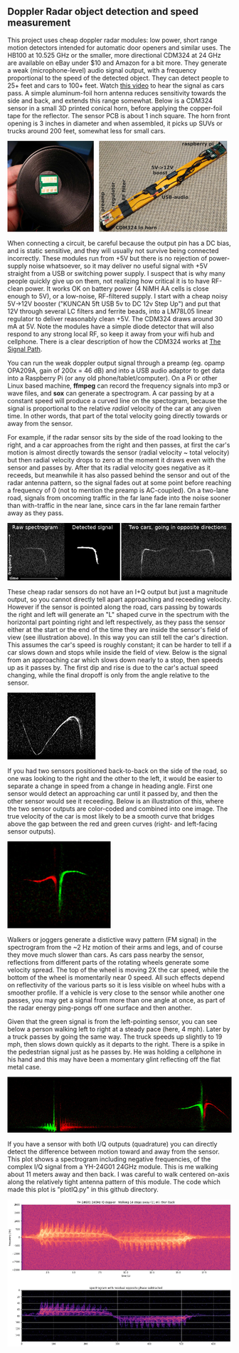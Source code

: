 ## Doppler Radar object detection and speed measurement

This project uses cheap doppler radar modules: low power, short range motion detectors intended for automatic door openers and similar uses. The HB100 at 10.525 GHz or the smaller, more directional CDM324 at 24 GHz are available on eBay under $10 and Amazon for a bit more. They generate a weak (microphone-level) audio signal output, with a frequency proportional to the speed of the detected object. They can detect people to 25+ feet and cars to 100+ feet. Watch [this video](https://www.youtube.com/watch?v=r2NwtRPYWK4) to hear the signal as cars pass. A simple aluminum-foil horn antenna reduces sensitivity towards the side and back, and extends this range somewhat. Below is a CDM324 sensor in a small 3D printed conical horn, before applying the copper-foil tape for the reflector. The  sensor PCB is about 1 inch square. The horn front opening is 3 inches in diameter and when assembled, it picks up SUVs or trucks around 200 feet, somewhat less for small cars.

![CDM324_horn](https://github.com/jbeale1/doppler/blob/master/CDM324-horn-system.jpg)

When connecting a circuit, be careful because the output pin has a DC bias, and is static sensitive, and they will usually not survive being connected incorrectly. These modules run from +5V but there is no rejection of power-supply noise whatsoever, so it may deliver no useful signal with +5V straight from a USB or switching power supply. I suspect that is why many people quickly give up on them, not realizing how critical it is to have RF-clean power.  It works OK on battery power (4 NiMH AA cells is close enough to 5V), or a low-noise, RF-filtered supply. I start with a cheap noisy 5V->12V booster ("KUNCAN 5ft USB 5v to DC 12v Step Up") and put that 12V through several LC filters and ferrite beads, into a LM78L05 linear regulator to deliver reasonably clean +5V. The CDM324 draws around 30 mA at 5V.  Note the modules have a simple diode detector that will also respond to any strong local RF, so keep it away from your wifi hub and cellphone. There is a clear description of how the CDM324 works at [The Signal Path](http://thesignalpath.com/blogs/2018/08/12/tutorial-experiment-teardown-of-a-24ghz-doppler-radar-module/).

You can run the weak doppler output signal through a preamp (eg. opamp OPA209A, gain of 200x = 46 dB) and into a USB audio adaptor to get data into a Raspberry Pi (or any old phone/tablet/computer). On a Pi or other Linux based machine, **ffmpeg** can record the frequency signals into mp3 or wave files, and **sox** can generate a spectrogram. A car passing by at a constant speed will produce a curved line on the spectogram, because the signal is proportional to the relative *radial* velocity of the car at any given time. In other words, that part of the total velocity going directly towards or away from the sensor. 

For example, if the radar sensor sits by the side of the road looking to the right, and a car approaches from the right and then passes, at first the car's motion is almost directly towards the sensor (radial velocity ~ total velocity) but then radial velocity drops to zero at the moment it draws even with the sensor and passes by. After that its radial velocity goes negative as it receeds, but meanwhile it has also passed behind the sensor and out of the radar antenna pattern, so the signal fades out at some point before reaching a frequency of 0 (not to mention the preamp is AC-coupled). On a two-lane road, signals from oncoming traffic in the far lane fade into the noise sooner than with-traffic in the near lane, since cars in the far lane remain farther away as they pass.

![CarDopplerSignal](https://github.com/jbeale1/doppler/blob/master/DopplerSignal1.jpg)

These cheap radar sensors do not have an I+Q output but just a magnitude output, so you cannot directly tell apart approaching and receeding velocity. However if the sensor is pointed along the road, cars passing by towards the right and left will generate an "L" shaped curve in the spectrum with the horizontal part pointing right and left respectively, as they pass the sensor either at the start or the end of the time they are inside the sensor's field of view (see illustration above). In this way you can still tell the car's direction.  This assumes the car's speed is roughly constant; it can be harder to tell if a car slows down and stops while inside the field of view. Below is the signal from an approaching car which slows down nearly to a stop, then speeds up as it passes by. The first dip and rise is due to the car's actual speed changing, while the final dropoff is only from the angle relative to the sensor.

![SlowerThenFaster](https://github.com/jbeale1/doppler/blob/master/D_SlowFast.jpg)

If you had two sensors positioned back-to-back on the side of the road, so one was looking to the right and the other to the left, it would be easier to separate a change in speed from a change in heading angle. First one sensor would detect an approaching car until it passed by, and then the other sensor would see it receeding. Below is an illustration of this, where the two sensor outputs are color-coded and combined into one image. The true velocity of the car is most likely to be a smooth curve that bridges above the gap between the red and green curves (right- and left-facing sensor outputs).

![TwoSensors](https://github.com/jbeale1/doppler/blob/master/TwoSensors_1.jpg)

Walkers or joggers generate a distictive wavy pattern (FM signal) in the spectrogram from the ~2 Hz motion of their arms and legs, and of course they move much slower than cars. As cars pass nearby the sensor, reflections from different parts of the rotating wheels generate some velocity spread. The top of the wheel is moving 2X the car speed, while the bottom of the wheel is momentarily near 0 speed. All such effects depend on reflectivity of the various parts so it is less visible on wheel hubs with a smoother profile.  If a vehicle is very close to the sensor while another one passes, you may get a signal from more than one angle at once, as part of the radar energy ping-pongs off one surface and then another.

Given that the green signal is from the left-pointing sensor, you can see below a person walking left to right at a steady pace (here, 4 mph). Later by a truck passes by going the same way. The truck speeds up slightly to 19 mph, then slows down quickly as it departs to the right.  There is a spike in the pedestrian signal just as he passes by. He was holding a cellphone in his hand and this may have been a momentary glint reflecting off the flat metal case.

![Walk-Truck](https://github.com/jbeale1/doppler/blob/master/D_Walk-Truck.jpg)

If you have a sensor with both I/Q outputs (quadrature) you can directly detect the difference between motion toward and away from the sensor. This plot shows a spectrogram including negative frequencies, of the complex I/Q signal from a YH-24G01 24GHz module. This is me walking about 11 meters away and then back. I was careful to walk centered on-axis along the relatively tight antenna pattern of this module. The code which made this plot is "plotIQ.py" in this github directory.

![Walk-IQ](https://github.com/jbeale1/doppler/blob/master/IQ-Walk.jpg)
